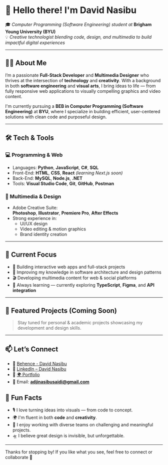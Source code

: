 # 👋 Hello there! I'm David Nasibu

🎓 *Computer Programming (Software Engineering) student at* **Brigham Young University (BYU)**  
💡 *Creative technologist blending code, design, and multimedia to build impactful digital experiences*

---

## 🧑‍💻 About Me

I’m a passionate **Full-Stack Developer** and **Multimedia Designer** who thrives at the intersection of **technology** and **creativity**. With a background in both **software engineering** and **visual arts**, I bring ideas to life — from fully responsive web applications to visually compelling graphics and video content.

I'm currently pursuing a **BEB in Computer Programming (Software Engineering)** at **BYU**, where I specialize in building efficient, user-centered solutions with clean code and purposeful design.

---

## 🛠 Tech & Tools

### 💻 Programming & Web
- Languages: **Python**, **JavaScript**, **C#**, **SQL**
- Front-End: **HTML**, **CSS**, **React** *(learning Next.js soon)*
- Back-End: **MySQL**, **Node.js**, **.NET**
- Tools: **Visual Studio Code**, **Git**, **GitHub**, **Postman**

### 🎨 Multimedia & Design
- Adobe Creative Suite:  
  **Photoshop**, **Illustrator**, **Premiere Pro**, **After Effects**
- Strong experience in:
  - UI/UX design
  - Video editing & motion graphics
  - Brand identity creation

---

## 🚀 Current Focus

- 📱 Building interactive web apps and full-stack projects
- 🧠 Improving my knowledge in software architecture and design patterns
- 🎬 Developing multimedia content for web & social platforms
- 🔄 Always learning — currently exploring **TypeScript**, **Figma**, and **API integration**

---

## 📂 Featured Projects (Coming Soon)
> Stay tuned for personal & academic projects showcasing my development and design skills.

---

## 📫 Let’s Connect
- 🔗 [Behence - David Nasibu](https://www.behance.net/davidnasibu)
- 🔗 [LinkedIn – David Nasibu](https://www.linkedin.com/in/davidnasibu/)
- 🔗 [🌍 Portfolio](https://saidinasibu.github.io/portfolio/index.html/)
- 📧 Email: **adjinasibusaidi@gmail.com**


## 🧠 Fun Facts

- 🎙 I love turning ideas into visuals — from code to concept.
- 🌍 I'm fluent in both **code** and **creativity**.
- 🤝 I enjoy working with diverse teams on challenging and meaningful projects.
- 🛸 I believe great design is invisible, but unforgettable.

---

Thanks for stopping by! If you like what you see, feel free to connect or collaborate 🚀
